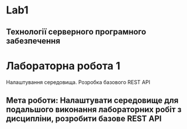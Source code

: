 # Lab1
## Технології серверного програмного забезпечення

# Лабораторна робота 1

Налаштування середовища. Розробка базового REST API

## Мета роботи: Налаштувати середовище для подальшого виконання лабораторних робіт з дисципліни, розробити базове REST API
